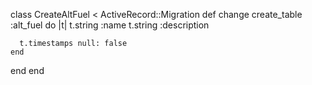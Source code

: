 class CreateAltFuel < ActiveRecord::Migration
  def change
    create_table :alt_fuel do |t|
      t.string :name
      t.string :description

      t.timestamps null: false
    end
  end
end
